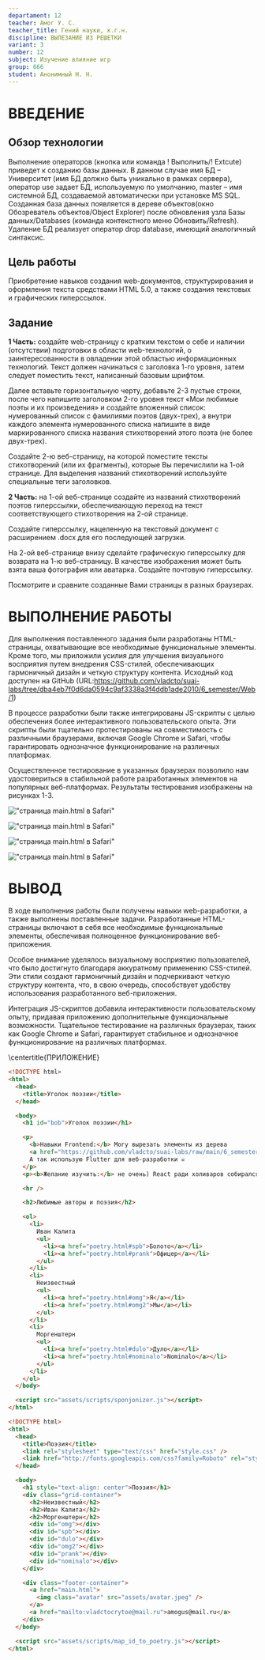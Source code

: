 ```yaml
---
departament: 12
teacher: Амог У. С.
teacher_title: Гений науки, к.г.н.
discipline: ВЫЛЕЗАНИЕ ИЗ РЕШЕТКИ
variant: 3
number: 12
subject: Изучение влияние игр
group: 666
student: Анонимный Н. Н.
---
```


# ВВЕДЕНИЕ

## Обзор технологии

Выполнение операторов (кнопка или команда ! Выполнить/! Extcute) приведет к созданию базы данных. В данном случае имя БД – Университет (имя БД должно быть уникально в рамках сервера), оператор use задает БД, используемую по умолчанию, master – имя системной БД, создаваемой автоматически при установке MS SQL. Созданная база данных появляется в дереве объектов(окно Обозреватель объектов/Object Explorer) после обновления узла Базы данных/Databases (команда контекстного меню Обновить/Refresh). Удаление БД реализует оператор drop database, имеющий аналогичный синтаксис.

## Цель работы

Приобретение навыков создания web-документов, структурирования и оформления текста средствами HTML 5.0, а также создания текстовых и графических гиперссылок.

## Задание

**1 Часть:** создайте web-страницу с кратким текстом о себе и наличии (отсутствии) подготовки в области web-технологий, о заинтересованности в овладении этой областью информационных технологий. Текст должен начинаться с заголовка 1-го уровня, затем следует поместить текст, написанный базовым шрифтом.

Далее вставьте горизонтальную черту, добавьте 2-3 пустые строки, после чего напишите заголовком 2-го уровня текст «Мои любимые поэты и их произведения» и создайте вложенный список: нумерованный список с фамилиями поэтов (двух-трех), а внутри каждого элемента нумерованного списка напишите в виде маркированного списка названия стихотворений этого поэта (не более двух-трех).

Создайте 2-ю веб-страницу, на которой поместите тексты стихотворений (или их фрагменты), которые Вы перечислили на 1-ой странице. Для выделения названий стихотворений используйте специальные теги заголовков.

**2 Часть:** на 1-ой веб-странице создайте из названий стихотворений поэтов гиперссылки, обеспечивающую переход на текст соответствующего стихотворения на 2-ой странице.

Создайте гиперссылку, нацеленную на текстовый документ с расширением .docx для его последующей загрузки.

На 2-ой веб-странице внизу сделайте графическую гиперссылку для возврата на 1-ю веб-страницу. В качестве изображения может быть взята ваша фотография или аватарка.
Создайте почтовую гиперссылку.

Посмотрите и сравните созданные Вами страницы в разных браузерах.

# ВЫПОЛНЕНИЕ РАБОТЫ

Для выполнения поставленного задания были разработаны HTML-страницы, охватывающие все необходимые функциональные элементы. Кроме того, мы приложили усилия для улучшения визуального восприятия путем внедрения CSS-стилей, обеспечивающих гармоничный дизайн и четкую структуру контента. Исходный код доступен на GitHub (URL:https://github.com/vladcto/suai-labs/tree/dba4eb7f0d6da0594c9af3338a3f4ddb1ade2010/6_semester/Web/1) 

В процессе разработки были также интегрированы JS-скрипты с целью обеспечения более интерактивного пользовательского опыта. Эти скрипты были тщательно протестированы на совместимость с различными браузерами, включая Google Chrome и Safari, чтобы гарантировать однозначное функционирование на различных платформах.

Осуществленное тестирование в указанных браузерах позволило нам удостовериться в стабильной работе разработанных элементов на популярных веб-платформах. Результаты тестирования изображены на рисунках 1-3.

!["страница main.html в Safari"](image-1.png)

!["страница main.html в Safari"](image-1.png)

!["страница main.html в Safari"](image-1.png)

!["страница main.html в Safari"](image-1.png)

# ВЫВОД

В ходе выполнения работы были получены навыки web-разработки, а также выполнены поставленные задачи. Разработанные HTML-страницы включают в себя все необходимые функциональные элементы, обеспечивая полноценное функционирование веб-приложения.

Особое внимание уделялось визуальному восприятию пользователей, что было достигнуто благодаря аккуратному применению CSS-стилей. Эти стили создают гармоничный дизайн и подчеркивают четкую структуру контента, что, в свою очередь, способствует удобству использования разработанного веб-приложения.

Интеграция JS-скриптов добавила интерактивности пользовательскому опыту, придавая приложению дополнительные функциональные возможности. Тщательное тестирование на различных браузерах, таких как Google Chrome и Safari, гарантирует стабильное и однозначное функционирование на различных платформах.

\centertitle{ПРИЛОЖЕНИЕ}

```html
<!DOCTYPE html>
<html>
  <head>
    <title>Уголок поэзии</title>
  </head>

  <body>
    <h1 id="bob">Уголок поэзии</h1>

    <p>
      <b>Навыки Frontend:</b> Могу вырезать элементы из дерева
      <a href="https://github.com/vladcto/suai-labs/raw/main/6_semester/Web/web1.docx">🌚</a>
      А так использую Flutter для веб-разработки ☠️
    </p>
    <p><b>Желание изучить:</b> не очень) React ради холиваров собирался освоить</p>

    <hr />

    <h2>Любимые авторы и поэзия</h2>

    <ol>
      <li>
        Иван Калита
        <ul>
          <li><a href="poetry.html#spb">Болото</a></li>
          <li><a href="poetry.html#prank">Офицер</a></li>
        </ul>
      </li>
      <li>
        Неизвестный
        <ul>
          <li><a href="poetry.html#omg">Я</a></li>
          <li><a href="poetry.html#omg2">Мы</a></li>
        </ul>
      </li>
      <li>
        Моргенштерн
        <ul>
          <li><a href="poetry.html#dulo">Дуло</a></li>
          <li><a href="poetry.html#nominalo">Nominalo</a></li>
        </ul>
      </li>
    </ol>
  </body>

  <script src="assets/scripts/sponjonizer.js"></script>
</html>

<!DOCTYPE html>
<html>
  <head>
    <title>Поэзия</title>
    <link rel="stylesheet" type="text/css" href="style.css" />
    <link href="http://fonts.googleapis.com/css?family=Roboto" rel="stylesheet" type="text/css" />
  </head>

  <body>
    <h1 style="text-align: center">Поэзия</h1>
    <div class="grid-container">
      <h2>Неизвестный</h2>
      <h2>Иван Калита</h2>
      <h2>Моргенштерн</h2>
      <div id="omg"></div>
      <div id="spb"></div>
      <div id="dulo"></div>
      <div id="omg2"></div>
      <div id="prank"></div>
      <div id="nominalo"></div>
    </div>

    <div class="footer-container">
      <a href="main.html">
        <img class="avatar" src="assets/avatar.jpeg" />
      </a>
      <a href="mailto:vladctocrytoe@mail.ru">amogus@mail.ru</a>
    </div>
  </body>

  <script src="assets/scripts/map_id_to_poetry.js"></script>
</html>
```